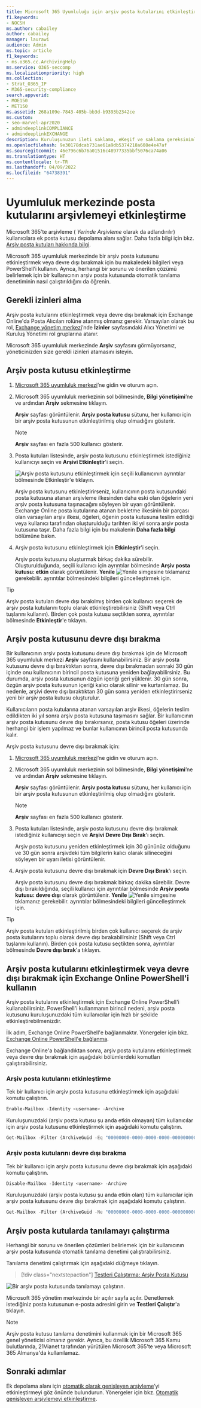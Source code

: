 ```yaml
---
title: Microsoft 365 Uyumluluğu için arşiv posta kutularını etkinleştirme
f1.keywords:
- NOCSH
ms.author: cabailey
author: cabailey
manager: laurawi
audience: Admin
ms.topic: article
f1_keywords:
- ms.o365.cc.ArchivingHelp
ms.service: O365-seccomp
ms.localizationpriority: high
ms.collection:
- Strat_O365_IP
- M365-security-compliance
search.appverid:
- MOE150
- MET150
ms.assetid: 268a109e-7843-405b-bb3d-b9393b2342ce
ms.custom:
- seo-marvel-apr2020
- admindeeplinkCOMPLIANCE
- admindeeplinkEXCHANGE
description: Kuruluşunuzun ileti saklama, eKeşif ve saklama gereksinimlerini desteklemek için arşiv posta kutularını etkinleştirmeyi veya devre dışı bırakmayı öğrenin.
ms.openlocfilehash: 9e30178dcab731ae61a9db5374218a608e4e47af
ms.sourcegitcommit: 46e796c6b76a01516c48977335bbf5076ca74a06
ms.translationtype: HT
ms.contentlocale: tr-TR
ms.lasthandoff: 04/09/2022
ms.locfileid: "64738391"
---
```

# <a name="enable-archive-mailboxes-in-the-compliance-center"></a>Uyumluluk merkezinde posta kutularını arşivlemeyi etkinleştirme

Microsoft 365’te arşivleme ( *Yerinde Arşivleme* olarak da adlandırılır) kullanıcılara ek posta kutusu depolama alanı sağlar. Daha fazla bilgi için bkz. [Arşiv posta kutuları hakkında bilgi](archive-mailboxes.md).

Microsoft 365 uyumluluk merkezinde bir arşiv posta kutusunu etkinleştirmek veya devre dışı bırakmak için bu makaledeki bilgileri veya PowerShell’i kullanın. Ayrıca, herhangi bir sorunu ve önerilen çözümü belirlemek için bir kullanıcının arşiv posta kutusunda otomatik tanılama denetiminin nasıl çalıştırıldığını da öğrenin.

## <a name="get-the-necessary-permissions"></a>Gerekli izinleri alma

Arşiv posta kutularını etkinleştirmek veya devre dışı bırakmak için Exchange Online'da Posta Alıcıları rolüne atanmış olmanız gerekir. Varsayılan olarak bu rol, <a href="https://go.microsoft.com/fwlink/p/?linkid=2059104" target="_blank">Exchange yönetim merkezi</a>’nde **İzinler** sayfasındaki Alıcı Yönetimi ve Kuruluş Yönetimi rol gruplarına atanır. 

Microsoft 365 uyumluluk merkezinde **Arşiv** sayfasını görmüyorsanız, yöneticinizden size gerekli izinleri atamasını isteyin.

## <a name="enable-an-archive-mailbox"></a>Arşiv posta kutusu etkinleştirme

1. <a href="https://go.microsoft.com/fwlink/p/?linkid=2077149" target="_blank">Microsoft 365 uyumluluk merkezi</a>’ne gidin ve oturum açın.

2. Microsoft 365 uyumluluk merkezinin sol bölmesinde, **Bilgi yönetişimi**’ne ve ardından **Arşiv** sekmesine tıklayın.

   **Arşiv** sayfası görüntülenir. **Arşiv posta kutusu** sütunu, her kullanıcı için bir arşiv posta kutusunun etkinleştirilmiş olup olmadığını gösterir.

   > [!NOTE]
   > **Arşiv** sayfası en fazla 500 kullanıcı gösterir.

3. Posta kutuları listesinde, arşiv posta kutusunu etkinleştirmek istediğiniz kullanıcıyı seçin ve **Arşivi Etkinleştir**'i seçin.

   ![Arşiv posta kutusunu etkinleştirmek için seçili kullanıcının ayrıntılar bölmesinde Etkinleştir'e tıklayın.](../media/8b53cdec-d5c9-4c28-af11-611f95c37b34.png)


   Arşiv posta kutusunu etkinleştirirseniz, kullanıcının posta kutusundaki posta kutusuna atanan arşivleme ilkesinden daha eski olan öğelerin yeni arşiv posta kutusuna taşınacağını söyleyen bir uyarı görüntülenir. Exchange Online posta kutularına atanan bekletme ilkesinin bir parçası olan varsayılan arşiv ilkesi, öğeleri, öğenin posta kutusuna teslim edildiği veya kullanıcı tarafından oluşturulduğu tarihten iki yıl sonra arşiv posta kutusuna taşır. Daha fazla bilgi için bu makalenin **Daha fazla bilgi** bölümüne bakın.

5. Arşiv posta kutusunu etkinleştirmek için **Etkinleştir**'i seçin.

   Arşiv posta kutusunu oluşturmak birkaç dakika sürebilir. Oluşturulduğunda, seçili kullanıcı için ayrıntılar bölmesinde **Arşiv posta kutusu: etkin** olarak görüntülenir. **Yenile** ![Yenile simgesine](../media/O365-MDM-Policy-RefreshIcon.gif) tıklamanız gerekebilir. ayrıntılar bölmesindeki bilgileri güncelleştirmek için.

> [!TIP]
> Arşiv posta kutuları devre dışı bırakılmış birden çok kullanıcı seçerek de arşiv posta kutularını toplu olarak etkinleştirebilirsiniz (Shift veya Ctrl tuşlarını kullanın). Birden çok posta kutusu seçtikten sonra, ayrıntılar bölmesinde **Etkinleştir**'e tıklayın.

## <a name="disable-an-archive-mailbox"></a>Arşiv posta kutusunu devre dışı bırakma

Bir kullanıcının arşiv posta kutusunu devre dışı bırakmak için de Microsoft 365 uyumluluk merkezi **Arşiv** sayfasını kullanabilirsiniz. Bir arşiv posta kutusunu devre dışı bıraktıktan sonra, devre dışı bırakmadan sonraki 30 gün içinde onu kullanıcının birincil posta kutusuna yeniden bağlayabilirsiniz. Bu durumda, arşiv posta kutusunun özgün içeriği geri yüklenir. 30 gün sonra, özgün arşiv posta kutusunun içeriği kalıcı olarak silinir ve kurtarılamaz. Bu nedenle, arşivi devre dışı bıraktıktan 30 gün sonra yeniden etkinleştirirseniz yeni bir arşiv posta kutusu oluşturulur.

Kullanıcıların posta kutularına atanan varsayılan arşiv ilkesi, öğelerin teslim edildikten iki yıl sonra arşiv posta kutusuna taşımasını sağlar. Bir kullanıcının arşiv posta kutusunu devre dışı bırakırsanız, posta kutusu öğeleri üzerinde herhangi bir işlem yapılmaz ve bunlar kullanıcının birincil posta kutusunda kalır.

Arşiv posta kutusunu devre dışı bırakmak için:

1. <a href="https://go.microsoft.com/fwlink/p/?linkid=2077149" target="_blank">Microsoft 365 uyumluluk merkezi</a>’ne gidin ve oturum açın.

2. Microsoft 365 uyumluluk merkezinin sol bölmesinde, **Bilgi yönetişimi**’ne ve ardından **Arşiv** sekmesine tıklayın.

   **Arşiv** sayfası görüntülenir. **Arşiv posta kutusu** sütunu, her kullanıcı için bir arşiv posta kutusunun etkinleştirilmiş olup olmadığını gösterir.

   > [!NOTE]
   > **Arşiv** sayfası en fazla 500 kullanıcı gösterir.

3. Posta kutuları listesinde, arşiv posta kutusunu devre dışı bırakmak istediğiniz kullanıcıyı seçin ve **Arşivi Devre Dışı Bırak**'ı seçin.


   Arşiv posta kutusunu yeniden etkinleştirmek için 30 gününüz olduğunu ve 30 gün sonra arşivdeki tüm bilgilerin kalıcı olarak silineceğini söyleyen bir uyarı iletisi görüntülenir.

5. Arşiv posta kutusunu devre dışı bırakmak için **Devre Dışı Bırak**'ı seçin.

   Arşiv posta kutusunu devre dışı bırakmak birkaç dakika sürebilir. Devre dışı bırakıldığında, seçili kullanıcı için ayrıntılar bölmesinde **Arşiv posta kutusu: devre dışı** olarak görüntülenir. **Yenile** ![Yenile simgesine](../media/O365-MDM-Policy-RefreshIcon.gif) tıklamanız gerekebilir. ayrıntılar bölmesindeki bilgileri güncelleştirmek için.

> [!TIP]
> Arşiv posta kutuları etkinleştirilmiş birden çok kullanıcı seçerek de arşiv posta kutularını toplu olarak devre dışı bırakabilirsiniz (Shift veya Ctrl tuşlarını kullanın). Birden çok posta kutusu seçtikten sonra, ayrıntılar bölmesinde **Devre dışı bırak**'a tıklayın.

## <a name="use-exchange-online-powershell-to-enable-or-disable-archive-mailboxes"></a>Arşiv posta kutularını etkinleştirmek veya devre dışı bırakmak için Exchange Online PowerShell'i kullanın

Arşiv posta kutularını etkinleştirmek için Exchange Online PowerShell'i kullanabilirsiniz. PowerShell'i kullanmanın birincil nedeni, arşiv posta kutusunu kuruluşunuzdaki tüm kullanıcılar için hızlı bir şekilde etkinleştirebilmenizdir.

İlk adım, Exchange Online PowerShell'e bağlanmaktır. Yönergeler için bkz. [Exchange Online PowerShell'e bağlanma](/powershell/exchange/connect-to-exchange-online-powershell).

Exchange Online'a bağlandıktan sonra, arşiv posta kutularını etkinleştirmek veya devre dışı bırakmak için aşağıdaki bölümlerdeki komutları çalıştırabilirsiniz.

### <a name="enable-archive-mailboxes"></a>Arşiv posta kutularını etkinleştirme

Tek bir kullanıcı için arşiv posta kutusunu etkinleştirmek için aşağıdaki komutu çalıştırın.

```powershell
Enable-Mailbox -Identity <username> -Archive
```

Kuruluşunuzdaki (arşiv posta kutusu şu anda etkin olmayan) tüm kullanıcılar için arşiv posta kutusunu etkinleştirmek için aşağıdaki komutu çalıştırın.

```powershell
Get-Mailbox -Filter {ArchiveGuid -Eq "00000000-0000-0000-0000-000000000000" -AND RecipientTypeDetails -Eq "UserMailbox"} | Enable-Mailbox -Archive
```

### <a name="disable-archive-mailboxes"></a>Arşiv posta kutularını devre dışı bırakma

Tek bir kullanıcı için arşiv posta kutusunu devre dışı bırakmak için aşağıdaki komutu çalıştırın.

```powershell
Disable-Mailbox -Identity <username> -Archive
```

Kuruluşunuzdaki (arşiv posta kutusu şu anda etkin olan) tüm kullanıcılar için arşiv posta kutusunu devre dışı bırakmak için aşağıdaki komutu çalıştırın.

```powershell
Get-Mailbox -Filter {ArchiveGuid -Ne "00000000-0000-0000-0000-000000000000" -AND RecipientTypeDetails -Eq "UserMailbox"} | Disable-Mailbox -Archive
```

## <a name="run-diagnostics-on-archive-mailboxes"></a>Arşiv posta kutularda tanılamayı çalıştırma

Herhangi bir sorunu ve önerilen çözümleri belirlemek için bir kullanıcının arşiv posta kutusunda otomatik tanılama denetimi çalıştırabilirsiniz.

Tanılama denetimi çalıştırmak için aşağıdaki düğmeye tıklayın. 

> [!div class="nextstepaction"]
> [Testleri Çalıştırma: Arşiv Posta Kutusu](https://aka.ms/PillarArchiveMailbox)

![Bir arşiv posta kutusunda tanılamayı çalıştırın.](../media/ArchiveMailboxDiagnostics.png)

Microsoft 365 yönetim merkezinde bir açılır sayfa açılır. Denetlemek istediğiniz posta kutusunun e-posta adresini girin ve **Testleri Çalıştır**'a tıklayın.

> [!NOTE]
> Arşiv posta kutusu tanılama denetimini kullanmak için bir Microsoft 365 genel yöneticisi olmanız gerekir. Ayrıca, bu özellik Microsoft 365 Kamu bulutlarında, 21Vianet tarafından yürütülen Microsoft 365'te veya Microsoft 365 Almanya'da kullanılamaz.

## <a name="next-steps"></a>Sonraki adımlar

Ek depolama alanı için [otomatik olarak genişleyen arşivleme](autoexpanding-archiving.md)’yi etkinleştirmeyi göz önünde bulundurun. Yönergeler için bkz. [Otomatik genişleyen arşivlemeyi etkinleştirme](enable-autoexpanding-archiving.md).
